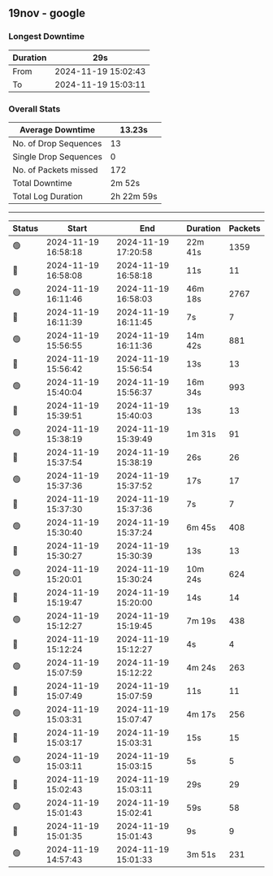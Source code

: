 
## 19nov - google

### Longest Downtime

Duration | 29s
---- | ----
From | 2024-11-19 15:02:43
To | 2024-11-19 15:03:11

### Overall Stats

Average Downtime | 13.23s
---- | ----
No. of Drop Sequences | 13
Single Drop Sequences | 0
No. of Packets missed | 172
Total Downtime | 2m 52s
Total Log Duration | 2h 22m 59s


---------

Status | Start | End | Duration | Packets
---- | ---- | ---- | ---- | ----
🟢 | 2024-11-19 16:58:18 | 2024-11-19 17:20:58 | 22m 41s | 1359
🔴 | 2024-11-19 16:58:08 | 2024-11-19 16:58:18 | 11s | 11
🟢 | 2024-11-19 16:11:46 | 2024-11-19 16:58:03 | 46m 18s | 2767
🔴 | 2024-11-19 16:11:39 | 2024-11-19 16:11:45 | 7s | 7
🟢 | 2024-11-19 15:56:55 | 2024-11-19 16:11:36 | 14m 42s | 881
🔴 | 2024-11-19 15:56:42 | 2024-11-19 15:56:54 | 13s | 13
🟢 | 2024-11-19 15:40:04 | 2024-11-19 15:56:37 | 16m 34s | 993
🔴 | 2024-11-19 15:39:51 | 2024-11-19 15:40:03 | 13s | 13
🟢 | 2024-11-19 15:38:19 | 2024-11-19 15:39:49 | 1m 31s | 91
🔴 | 2024-11-19 15:37:54 | 2024-11-19 15:38:19 | 26s | 26
🟢 | 2024-11-19 15:37:36 | 2024-11-19 15:37:52 | 17s | 17
🔴 | 2024-11-19 15:37:30 | 2024-11-19 15:37:36 | 7s | 7
🟢 | 2024-11-19 15:30:40 | 2024-11-19 15:37:24 | 6m 45s | 408
🔴 | 2024-11-19 15:30:27 | 2024-11-19 15:30:39 | 13s | 13
🟢 | 2024-11-19 15:20:01 | 2024-11-19 15:30:24 | 10m 24s | 624
🔴 | 2024-11-19 15:19:47 | 2024-11-19 15:20:00 | 14s | 14
🟢 | 2024-11-19 15:12:27 | 2024-11-19 15:19:45 | 7m 19s | 438
🔴 | 2024-11-19 15:12:24 | 2024-11-19 15:12:27 | 4s | 4
🟢 | 2024-11-19 15:07:59 | 2024-11-19 15:12:22 | 4m 24s | 263
🔴 | 2024-11-19 15:07:49 | 2024-11-19 15:07:59 | 11s | 11
🟢 | 2024-11-19 15:03:31 | 2024-11-19 15:07:47 | 4m 17s | 256
🔴 | 2024-11-19 15:03:17 | 2024-11-19 15:03:31 | 15s | 15
🟢 | 2024-11-19 15:03:11 | 2024-11-19 15:03:15 | 5s | 5
🔴 | 2024-11-19 15:02:43 | 2024-11-19 15:03:11 | 29s | 29
🟢 | 2024-11-19 15:01:43 | 2024-11-19 15:02:41 | 59s | 58
🔴 | 2024-11-19 15:01:35 | 2024-11-19 15:01:43 | 9s | 9
🟢 | 2024-11-19 14:57:43 | 2024-11-19 15:01:33 | 3m 51s | 231